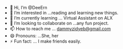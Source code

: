 - 👋 Hi, I’m @DeeErn
- 👀 I’m interested in ...reading and learning new things.
- 🌱 I’m currently learning ... Virtual Assistant on ALX
- 💞️ I’m looking to collaborate on ...any fun project.
- 📫 How to reach me ... dammyzidyeb@gmail.com
- 😄 Pronouns: ...She, her
- ⚡ Fun fact: ... I make friends easily.

<!---
DeeErn/DeeErn is a ✨ special ✨ repository because its `README.md` (this file) appears on your GitHub profile.
You can click the Preview link to take a look at your changes.
--->
